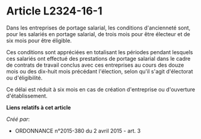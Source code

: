 # Article L2324-16-1

Dans les entreprises de portage salarial, les conditions d'ancienneté sont, pour les salariés en portage salarial, de trois
mois pour être électeur et de six mois pour être éligible.

Ces conditions sont appréciées en totalisant les périodes pendant lesquels ces salariés ont effectué des prestations de
portage salarial dans le cadre de contrats de travail conclus avec ces entreprises au cours des douze mois ou des dix-huit
mois précédant l'élection, selon qu'il s'agit d'électorat ou d'éligibilité.

Ce délai est réduit à six mois en cas de création d'entreprise ou d'ouverture d'établissement.

**Liens relatifs à cet article**

_Créé par_:

  - ORDONNANCE n°2015-380 du 2 avril 2015 - art. 3
